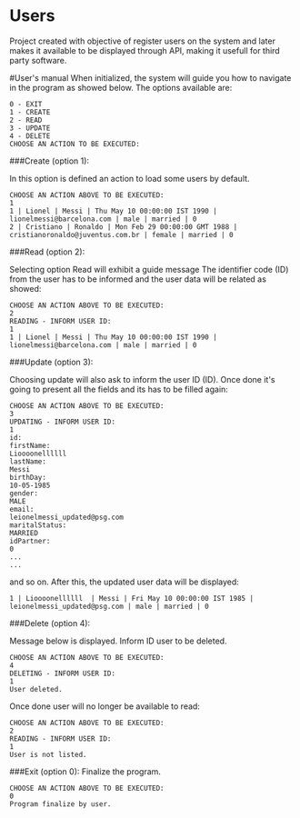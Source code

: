 # Users
Project created with objective of register users on the system and later makes it available to be displayed through API, making it usefull for third party software.

#User's manual
When initialized, the system will guide you how to navigate in the program as showed below. The options available are:

    0 - EXIT
    1 - CREATE
    2 - READ
    3 - UPDATE
    4 - DELETE
    CHOOSE AN ACTION TO BE EXECUTED:

###Create (option 1):

In this option is defined an action to load some users by default.

    CHOOSE AN ACTION ABOVE TO BE EXECUTED:
    1
    1 | Lionel | Messi | Thu May 10 00:00:00 IST 1990 | lionelmessi@barcelona.com | male | married | 0
    2 | Cristiano | Ronaldo | Mon Feb 29 00:00:00 GMT 1988 | cristianoronaldo@juventus.com.br | female | married | 0

###Read (option 2):

Selecting option Read will exhibit a guide message The identifier code (ID) from the user has to be informed and the user data will be related as showed:

    CHOOSE AN ACTION ABOVE TO BE EXECUTED:
    2
    READING - INFORM USER ID:
    1
    1 | Lionel | Messi | Thu May 10 00:00:00 IST 1990 | lionelmessi@barcelona.com | male | married | 0

###Update (option 3):

Choosing update will also ask to inform the user ID (ID). Once done it's going to present all the fields and its has to be filled again:

    CHOOSE AN ACTION ABOVE TO BE EXECUTED:
    3
    UPDATING - INFORM USER ID:
    1
    id:
    firstName:
    Lioooonellllll
    lastName:
    Messi
    birthDay:
    10-05-1985
    gender:
    MALE
    email:
    leionelmessi_updated@psg.com
    maritalStatus:
    MARRIED
    idPartner: 
    0
    ...
    ...

and so on. After this, the updated user data will be displayed:

    1 | Lioooonellllll  | Messi | Fri May 10 00:00:00 IST 1985 | leionelmessi_updated@psg.com | male | married | 0

###Delete (option 4):

Message below is displayed. Inform ID user to be deleted.

    CHOOSE AN ACTION ABOVE TO BE EXECUTED:
    4
    DELETING - INFORM USER ID:
    1
    User deleted.

Once done user will no longer be available to read:
        
    CHOOSE AN ACTION ABOVE TO BE EXECUTED:
    2
    READING - INFORM USER ID:
    1
    User is not listed.

###Exit (option 0): Finalize the program. 

    CHOOSE AN ACTION ABOVE TO BE EXECUTED:
    0
    Program finalize by user.   